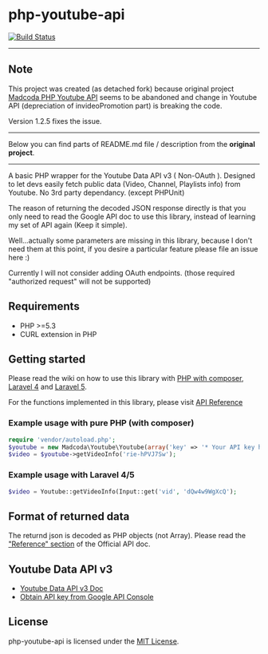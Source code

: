 # php-youtube-api

[![Build Status](https://secure.travis-ci.org/madcoda/php-youtube-api.png)](https://travis-ci.org/madcoda/php-youtube-api)

---

## Note

This project was created (as detached fork) because original project [Madcoda PHP Youtube API](https://github.com/madcoda/php-youtube-api) seems to be abandoned and change in Youtube API (depreciation of invideoPromotion part) is breaking the code.

Version 1.2.5 fixes the issue.

---

Below you can find parts of README.md file / description from the **original project**.

---

A basic PHP wrapper for the Youtube Data API v3 ( Non-OAuth ). Designed to let devs easily
fetch public data (Video, Channel, Playlists info) from Youtube. No 3rd party dependancy. (except PHPUnit)

The reason of returning the decoded JSON response directly is that you only need to read the Google API doc to use this library, instead of learning my set of API again (Keep it simple).

Well...actually some parameters are missing in this library, because I don't need them at this point, if you desire a particular feature please file an issue here :)

Currently I will not consider adding OAuth endpoints. (those required "authorized request" will not be supported)

## Requirements

-   PHP >=5.3
-   CURL extension in PHP

## Getting started

Please read the wiki on how to use this library with [PHP with composer](https://github.com/madcoda/php-youtube-api/wiki/started-with-php-composer), [Laravel 4](https://github.com/madcoda/php-youtube-api/wiki/started-with-laravel-4) and [Laravel 5](https://github.com/madcoda/php-youtube-api/wiki/started-with-laravel-5).

For the functions implemented in this library, please visit [API Reference](https://github.com/madcoda/php-youtube-api/wiki/api-reference)

### Example usage with pure PHP (with composer)

```php
require 'vendor/autoload.php';
$youtube = new Madcoda\Youtube\Youtube(array('key' => '* Your API key here *'));
$video = $youtube->getVideoInfo('rie-hPVJ7Sw');
```

### Example usage with Laravel 4/5

```php
$video = Youtube::getVideoInfo(Input::get('vid', 'dQw4w9WgXcQ');
```

## Format of returned data

The returnd json is decoded as PHP objects (not Array).
Please read the ["Reference" section](https://developers.google.com/youtube/v3/docs/) of the Official API doc.

## Youtube Data API v3

-   [Youtube Data API v3 Doc](https://developers.google.com/youtube/v3/)
-   [Obtain API key from Google API Console](http://code.google.com/apis/console)

## License

php-youtube-api is licensed under the [MIT License](http://opensource.org/licenses/MIT).
